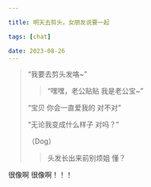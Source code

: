 ```yaml
---

title: 明天去剪头，女朋友说要一起

tags: [chat]

date: 2023-08-26
---
```


> “我要去剪头发咯~”
>> “嘿嘿，老公贴贴 我是老公宝~”
>
> “宝贝 你会一直爱我的 对不对”
> 
> “无论我变成什么样子 对吗？”
> 
> （Dog）
>> 头发长出来前别烦姐 懂？

很像啊 很像啊！！！

